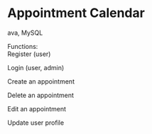 # Appointment Calendar
 ava, MySQL


Functions:\
Register (user)

Login (user, admin)

Create an appointment

Delete an appointment

Edit an appointment

Update user profile
